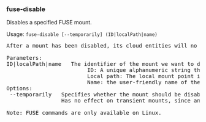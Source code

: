 ### fuse-disable
Disables a specified FUSE mount.

Usage: `fuse-disable [--temporarily] (ID|localPath|name)`
<pre>
After a mount has been disabled, its cloud entities will no longer be accessible via the mount's local path.

Parameters:
ID|localPath|name   The identifier of the mount we want to disable. It can be one of the following:
                         ID: A unique alphanumeric string that identifies the mount.
                         Local path: The local mount point in the filesystem.
                         Name: the user-friendly name of the mount, set when it was added or by fuse-config.
Options:
 --temporarily   Specifies whether the mount should be disabled only until the server is restarted.
                 Has no effect on transient mounts, since any action on them is always temporary.

Note: FUSE commands are only available on Linux.
</pre>
